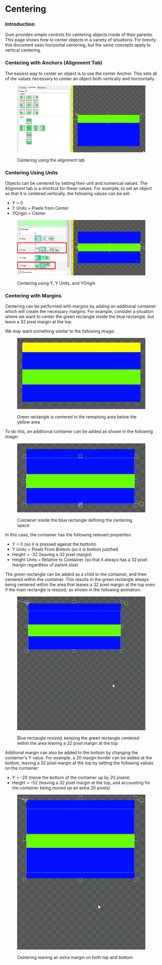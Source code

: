 # Centering

### Introduction

Gum provides simple controls for centering objects inside of their parents. This page shows how to center objects in a variety of situations. For brevity this document uses horizontal centering, but the same concepts apply to vertical centering.

### Centering with Anchors (Alignment Tab)

The easiest way to center an object is to use the center Anchor. This sets all of the values necessary to center an object both vertically and horizontally.

<figure><img src="../.gitbook/assets/03_17 17 44.gif" alt=""><figcaption><p>Centering using the alignment tab</p></figcaption></figure>

### Centering Using Units

Objects can be centered by setting their unit and numerical values. The Alignment tab is a shortcut for these values. For example, to set an object so that it is centered vertically, the following values can be set:

* Y = 0
* Y Units = Pixels from Center
* YOrigin = Center

<figure><img src="../.gitbook/assets/image (120).png" alt=""><figcaption><p>Centering using Y, Y Units, and YOrigin</p></figcaption></figure>

### Centering with Margins

Centering can be performed with margins by adding an additional container which will create the necessary margins. For example, consider a situation where we want to center the green rectangle inside the blue rectangle, but leave a 32 pixel margin at the top.

We may want something similar to the following image:

<figure><img src="../.gitbook/assets/image (121).png" alt=""><figcaption><p>Green rectangle is centered in the remaining area below the yellow area</p></figcaption></figure>

To do this, an additional container can be added as shown in the following image:

<figure><img src="../.gitbook/assets/image (122).png" alt=""><figcaption><p>Container inside the blue rectangle defining the centering space</p></figcaption></figure>

In this case, the container has the following relevant properties:

* Y = 0 (so it is pressed against the bottom)
* Y Units = Pixels From Bottom (so it is bottom justified
* Height = -32 (leaving a 32 pixel margin)
* Height Units = Relative to Container (so that it always has a 32 pixel margin regardless of parent size)

The green rectangle can be added as a child to the container, and then centered within the container. This results in the green rectangle always being centered within the area that leaves a 32 pixel margin at the top even if the main rectangle is resized, as shown in the following animation:

<figure><img src="../.gitbook/assets/03_17 27 42.gif" alt=""><figcaption><p>Blue rectangle resized, keeping the green rectangle centered within the area leaving a 32 pixel margin at the top</p></figcaption></figure>

Additonal margin can also be added to the bottom by changing the container's Y value. For example, a 20 margin border can be added at the bottom, leaving a 32 pixel margin at the top by setting the following values on the container:

* Y = -20 (move the bottom of the container up by 20 pixels)
* Height = -52 (leaving a 32 pixel margin at the top, and accounting for the container being moved up an extra 20 pixels)

<figure><img src="../.gitbook/assets/03_17 30 01.gif" alt=""><figcaption><p>Centering leaving an extra margin on both top and bottom</p></figcaption></figure>
